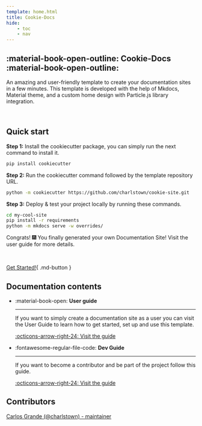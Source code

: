 ```yaml
---
template: home.html
title: Cookie-Docs
hide:
    - toc
    - nav
---
```


## :material-book-open-outline: **Cookie-Docs** :material-book-open-outline:


An amazing and user-friendly template to create your documentation sites in a few minutes. This template is developed with the help of Mkdocs, Material theme, and a custom home design with Particle.js library integration.

</br>

## Quick start

<div class="code-width" markdown>

**Step 1:** Install the cookiecutter package, you can simply run the next command to install it.

``` bash
pip install cookiecutter
```

**Step 2:** Run the cookiecutter command followed by the template repository URL.

```bash
python -m cookiecutter https://github.com/charlstown/cookie-site.git
```
**Step 3:** Deploy & test your project locally by running these commands.

```bash
cd my-cool-site
pip install -r requirements
python -m mkdocs serve -w overrides/
```

Congrats! :fireworks: You finally generated your own Documentation Site! Visit the user guide for more details.
</div>

<br>

[Get Started!](user-guide/getting-started/){ .md-button }


## Documentation contents

<div class="cards row-auto" markdown>

- :material-book-open: **User guide**  

    ---  

    If you want to simply create a documentation site as a user you can visit the User Guide to learn how to get started, set up and use this template.

    [:octicons-arrow-right-24: Visit the guide](nav-recursos-digitales)

- :fontawesome-regular-file-code: **Dev Guide**  

    ---  

    If you want to become a contributor and be part of the project follow this guide.

    [:octicons-arrow-right-24: Visit the guide](nav-datos-hogar)

</div>


## Contributors

[Carlos Grande (@charlstown) - maintainer](https://github.com/charlstown)

